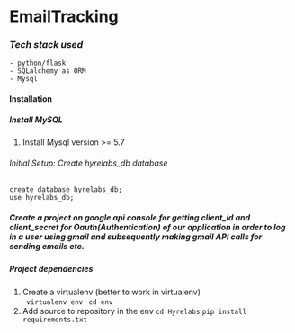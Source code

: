 # EmailTracking


### _Tech stack used_
```
- python/flask
- SQLalchemy as ORM
- Mysql
```

#### Installation

##### Install MySQL
1. Install Mysql version >= 5.7 

###### Initial Setup: Create hyrelabs_db database
```
create database hyrelabs_db;
use hyrelabs_db;  
```

##### Create a project on google api console for getting client_id and client_secret for Oauth(Authentication) of our application in order to log in a user using gmail and subsequently making gmail API calls for sending emails etc.

##### Project dependencies 

1. Create a virtualenv (better to work in virtualenv)  
-`virtualenv env`
-`cd env`
2. Add source to repository in the env 
`cd Hyrelabs`
`pip install requirements.txt`
